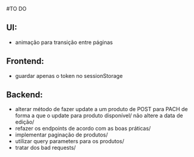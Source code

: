 #TO DO
## UI:
- animação para transição entre páginas

## Frontend:
- guardar apenas o token no sessionStorage

## Backend:
- alterar método de fazer update a um produto de POST para PACH de forma a que o update para produto disponível/
não altere a data de edição/
- refazer os endpoints de acordo com as boas práticas/
- implementar paginação de produtos/
- utilizar query parameters para os produtos/
- tratar dos bad requests/